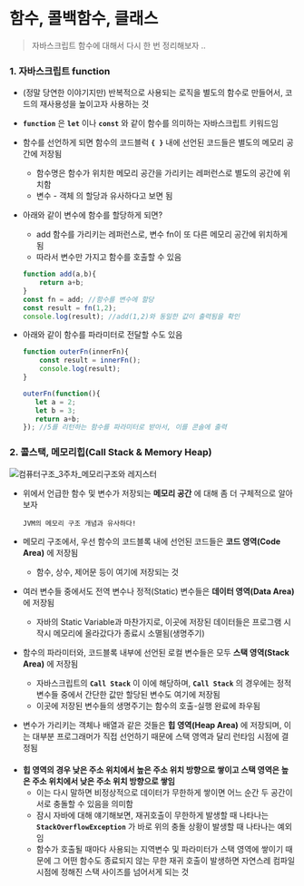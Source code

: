 # 함수, 콜백함수, 클래스

> 자바스크립트 함수에 대해서 다시 한 번 정리해보자 ..  

#### 

### 1. 자바스크립트 function

- (정말 당연한 이야기지만) 반복적으로 사용되는 로직을 별도의 함수로 만들어서, 코드의 재사용성을 높이고자 사용하는 것

- __`function`__ 은 __`let`__ 이나 __`const`__ 와 같이 함수를 의미하는 자바스크립트 키워드임

- 함수를 선언하게 되면 함수의 코드블럭 __`{ }`__ 내에 선언된 코드들은 별도의 메모리 공간에 저장됨

  - 함수명은 함수가 위치한 메모리 공간을 가리키는 레퍼런스로 별도의 공간에 위치함
  - 변수 - 객체 의 할당과 유사하다고 보면 됨

- 아래와 같이 변수에 함수를 할당하게 되면?

  - add 함수를 가리키는 레퍼런스로, 변수 fn이 또 다른 메모리 공간에 위치하게 됨
  - 따라서 변수만 가지고 함수를 호출할 수 있음

  ```javascript
  function add(a,b){
      return a+b;
  }
  const fn = add; //함수를 변수에 할당
  const result = fn(1,2);
  console.log(result); //add(1,2)와 동일한 값이 출력됨을 확인
  ```

- 아래와 같이 함수를 파라미터로 전달할 수도 있음

  ```javascript
  function outerFn(innerFn){
      const result = innerFn();
      console.log(result);
  }
  
  outerFn(function(){
     let a = 2;
     let b = 3;
     return a+b;
  }); //5를 리턴하는 함수를 파라미터로 받아서, 이를 콘솔에 출력
  ```

  

####  

### 2. 콜스택, 메모리힙(Call Stack & Memory Heap)

![컴퓨터구조_3주차_메모리구조와 레지스터](https://blog.kakaocdn.net/dn/oBaWX/btqEmpndWpp/nFJMVwNuHjc2bKO4G5Uqzk/img.png)

- 위에서 언급한 함수 및 변수가 저장되는 __메모리 공간__ 에 대해 좀 더 구체적으로 알아보자

  ```
  JVM의 메모리 구조 개념과 유사하다!
  ```

- 메모리 구조에서, 우선 함수의 코드블록 내에 선언된 코드들은 __코드 영역(Code Area)__ 에 저장됨

  - 함수, 상수, 제어문 등이 여기에 저장되는 것

- 여러 변수들 중에서도 전역 변수나 정적(Static) 변수들은 __데이터 영역(Data Area)__ 에 저장됨

  - 자바의 Static Variable과 마찬가지로, 이곳에 저장된 데이터들은 프로그램 시작시 메모리에 올라갔다가 종료시 소멸됨(생명주기)

- 함수의 파라미터와, 코드블록 내부에 선언된 로컬 변수들은 모두 __스택 영역(Stack Area)__ 에 저장됨

  - 자바스크립트의 __`Call Stack`__ 이 이에 해당하며, __`Call Stack`__ 의 경우에는 정적 변수들 중에서 간단한 값만 할당된 변수도 여기에 저장됨
  - 이곳에 저장된 변수들의 생명주기는 함수의 호출-실행 완료에 좌우됨

- 변수가 가리키는 객체나 배열과 같은 것들은 __힙 영역(Heap Area)__ 에 저장되며, 이는 대부분 프로그래머가 직접 선언하기 때문에 스택 영역과 달리 런타임 시점에 결정됨

####  

- __힙 영역의 경우 낮은 주소 위치에서 높은 주소 위치 방향으로 쌓이고 스택 영역은 높은 주소 위치에서 낮은 주소 위치 방향으로 쌓임__
  - 이는 다시 말하면 비정상적으로 데이터가 무한하게 쌓이면 어느 순간 두 공간이 서로 충돌할 수 있음을 의미함
  - 잠시 자바에 대해 얘기해보면, 재귀호출이 무한하게 발생할 때 나타나는 __`StackOverflowException`__ 가 바로 위의 충돌 상황이 발생할 때 나타나는 예외임
  - 함수가 호출될 때마다 사용되는 지역변수 및 파라미터가 스택 영역에 쌓이기 때문에 그 어떤 함수도 종료되지 않는 무한 재귀 호출이 발생하면 자연스레 컴파일 시점에 정해진 스택 사이즈를 넘어서게 되는 것
